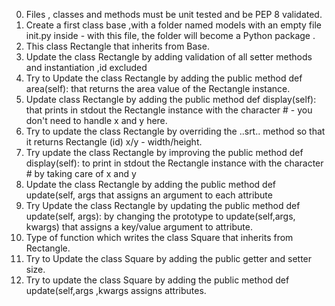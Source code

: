 0. Files , classes and methods must be unit tested and be PEP 8 validated.
1. Create a first class base ,with a folder named models with an empty file init.py inside - with this file, the folder will become a Python package .
2. This class Rectangle that inherits from Base.
3. Update the class Rectangle by adding validation of all setter methods and instantiation ,id excluded
4. Try to  Update the class Rectangle by adding the public method def area(self): that returns the area value of the Rectangle instance.
5. Update  class Rectangle by adding the public method def display(self): that prints in stdout the Rectangle instance with the character # - you don't need to handle x and y here.
6. Try to update  the class Rectangle by overriding the ..srt.. method so that it returns Rectangle (id) x/y - width/height.
7. Try update the class Rectangle by improving the public method def display(self): to print in stdout the Rectangle instance with the character # by taking care of x and y
8. Update the class Rectangle by adding the public method def update(self, args that assigns an argument to each attribute
9. Try Update the class Rectangle by updating the public method def update(self, args): by changing the prototype to update(self,args,  kwargs) that assigns a key/value argument to attribute.
10. Type of function which writes the class Square that inherits from Rectangle.
11. Try to Update the class Square by adding the public getter and setter size.
12. Try to update the class Square by adding the public method def update(self,args ,kwargs assigns attributes.
